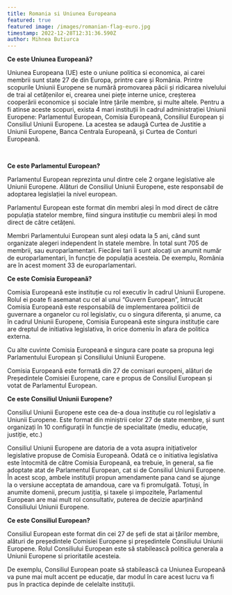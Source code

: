 ```yaml
---
title: Romania si Uniunea Europeana
featured: true
featured image: /images/romanian-flag-euro.jpg
timestamp: 2022-12-28T12:31:36.590Z
author: Mihnea Butiurca
---
```

**Ce este Uniunea Europeană?**



Uniunea Europeana (UE) este o uniune politica si economica, ai carei membrii sunt state 27 de din Europa, printre care și România. Printre scopurile Uniunii Europene se numără promovarea păcii și ridicarea nivelului de trai al cetățenilor ei, crearea unei piețe interne unice, creșterea cooperării economice și sociale între țările membre, și multe altele. Pentru a fi atinse aceste scopuri, exista 4 mari instituții în cadrul administrației Uniunii Europene: Parlamentul European, Comisia Europeană, Consiliul European și Consiliul Uniunii Europene. La acestea se adaugă Curtea de Justitie a Uniunii Europene, Banca Centrala Europeană, și Curtea de Conturi Europeană. 

 

**Ce este Parlamentul European?**



Parlamentul European reprezinta unul dintre cele 2 organe legislative ale Uniunii Europene. Alături de Consiliul Uniunii Europene, este responsabil de adoptarea legislației la nivel european.

Parlamentul European este format din membri aleși în mod direct de către populația statelor membre, fiind singura instituție cu membrii aleși în mod direct de către cetățeni. 

Membri Parlamentului European sunt aleși odata la 5 ani, când sunt organizate alegeri independent în statele membre. În total sunt 705 de membrii, sau europarlamentari. Fiecărei tari îi sunt alocați un anumit număr de europarlamentari, în funcție de populația acesteia. De exemplu, România are în acest moment 33 de europarlamentari.



**Ce este Comisia Europeană?**



Comisia Europeană este instituție cu rol executiv în cadrul Uniunii Europene. Rolul ei poate fi asemanat cu cel al unui “Guvern European”, întrucât Comisia Europeană este responsabilă de implementarea politicii de guvernare a organelor cu rol legislativ, cu o singura diferenta, și anume, ca în cadrul Uniunii Europene, Comisia Europeană este singura instituție care are dreptul de initiativa legislativa, în orice domeniu în afara de politica externa.

Cu alte cuvinte Comisia Europeană e singura care poate sa propuna legi Parlamentului European și Consiliului Uniunii Europene.

Comisia Europeană este formată din 27 de comisari europeni, alături de Președintele Comisiei Europene, care e propus de Consiliul European și votat de Parlamentul European.



**Ce este Consiliul Uniunii Europene?**



Consiliul Uniunii Europene este cea de-a doua instituție cu rol legislativ a Uniunii Europene. Este format din miniștrii celor 27 de state membre, și sunt organizați în 10 configurații în funcție de specialitate (mediu, educație, justiție, etc.)

Consiliul Uniunii Europene are datoria de a vota asupra inițiativelor legislative propuse de Comisia Europeană. Odată ce o initiativa legislativa este întocmită de către Comisia Europeană, ea trebuie, în general, sa fie adoptate atat de Parlamentul European, cat si de Consiliul Uniunii Europene. În acest scop, ambele instituții propun amendamente pana cand se ajunge la o versiune acceptata de amandoua, care va fi promulgată. Totuși, în anumite domenii, precum justiția, și taxele și impozitele, Parlamentul European are mai mult rol consultativ, puterea de decizie aparținând Consiliului Uniunii Europene.



**Ce este Consiliul European?**



Consiliul European este format din cei 27 de șefi de stat ai țărilor membre, alături de președintele Comisiei Europene și președintele Consiliului Uniunii Europene. Rolul Consiliului European este să stabilească politica generala a Uniunii Europene si prioritatile acesteia.

De exemplu, Consiliul European poate să stabilească ca Uniunea Europeană va pune mai mult accent pe educație, dar modul în care acest lucru va fi pus în practica depinde de celelalte instituții.